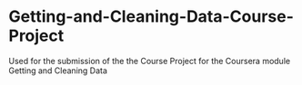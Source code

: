 # Getting-and-Cleaning-Data-Course-Project
Used for the submission of the the Course Project for the Coursera module Getting and Cleaning Data 
